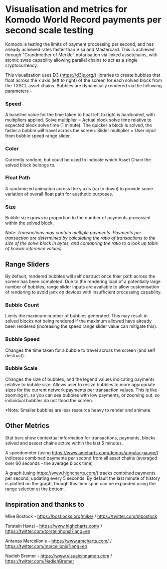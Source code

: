 # Visualisation and metrics for Komodo World Record payments per second scale testing

Komodo is testing the limits of payment processing per second, and has already achieved rates faster than Visa and Mastercard.
This is achieved through "Grandmother of Merkle" notarisation via linked assetchains, with atomic swap capability allowing parallel chains to act as a single cryptocurrency.

This visualisation uses D3 (https://d3js.org/) libraries to create bubbles that float across the x axis (left to right) of the screen for each solved block from the TXSCL asset chains. Bubbles are dynamically rendered via the following parameters - 

### Speed ###
A baseline value for the time taken to float left to right is hardcoded, with multipliers applied.
Solve multiplier = Actual block solve time relative to expected block solve time (1 minute). The quicker a block is solved, the faster a bubble will travel across the screen.
Slider multiplier = User input from bubble speed range slider.

### Color ###
Currently random, but could be used to indicate which Asset Chain the solved block belongs to.

### Float Path ###
A randomized animation across the y axis (up to down) to provide some variation of overall float path for aesthetic purposes.

### Size ###
Bubble size grows in proportion to the number of payments processed within the solved block.

 *Note: Transactions may contain multiple payments. Payments per transaction are determined by calculating the ratio of transactions to the size of the solve block in bytes, and comapring the ratio to a look up table of known reference values)*

## Range Sliders ##

By default, rendered bubbles will self destruct once thier path across the screen has been completed. Due to the rendering load of a potentially large number of bubbles, range slider inputs are available to allow customisation of rendering to avoid jank on devices with insufficient processing capability.

### Bubble Count ###
Limits the maximum number of bubbles generated. This may result in solved blocks not being rendered if the maximum allowed have already been rendered (increasing the speed range slider value can mitigate this).

### Bubble Speed ###
Changes the time taken for a bubble to travel across the screen (and self destruct).

### Bubble Scale ###
Changes the size of bubbles, and the legend values indicating payments relative to bubble size. Allows user to resize bubbles to more appropriate sizes for the current network payments per transaction values. This is like zooming in, so you can see bubbles with low payments, or zooming out, so individual bubbles do not flood the screen.

*Note: Smaller bubbles are less resource heavy to render and animate.

## Other Metrics ##

Stat bars show contextual information for transactions, payments, blocks solved and assest chains active within the last 5 minutes. 

A speedometer (using https://www.amcharts.com/demos/angular-gauge/) indicates combined payments per second from all asset chains (averaged over 60 seconds - the average block time)

A graph (using https://www.highcharts.com/) tracks combined payments per second, updating every 5 seconds. By default the last minute of history is plotted on the graph, though this time span can be expanded using the range selector at the bottom.


## Inspiration and thanks to ##

Mike Bostock - https://bost.ocks.org/mike/ / https://twitter.com/mbostock

Torstein Hønsi - https://www.highcharts.com/ / https://twitter.com/torsteinhonsi?lang=en

Antanas Marcelionis - https://www.amcharts.com/ / https://twitter.com/marcelionis?lang=en

Nadieh Bremer - https://www.visualcinnamon.com / https://twitter.com/NadiehBremer





